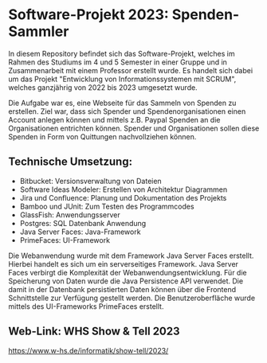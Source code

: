 # Software-Projekt 2023: Spenden-Sammler

In diesem Repository befindet sich das Software-Projekt, welches im Rahmen des Studiums im 4 und 5 Semester in einer Gruppe und in Zusammenarbeit mit einem Professor erstellt wurde. Es handelt sich dabei um das Projekt "Entwicklung von Informationssystemen mit SCRUM", welches ganzjährig von 2022 bis 2023 umgesetzt wurde.

Die Aufgabe war es, eine Webseite für das Sammeln von Spenden zu erstellen. Ziel war, dass sich Spender und Spendenorganisationen einen Account anlegen können und mittels z.B. Paypal Spenden an die Organisationen entrichten können. Spender und Organisationen sollen diese Spenden in Form von Quittungen nachvollziehen können.


## Technische Umsetzung:
- Bitbucket: Versionsverwaltung von Dateien
- Software Ideas Modeler: Erstellen von Architektur Diagrammen
- Jira und Confluence: Planung und Dokumentation des Projekts
- Bamboo und JUnit: Zum Testen des Programmcodes
- GlassFish: Anwendungsserver
- Postgres: SQL Datenbank Anwendung
- Java Server Faces: Java-Framework
- PrimeFaces: UI-Framework

Die Webanwendung wurde mit dem Framework Java Server Faces erstellt. Hierbei handelt es sich um ein serverseitiges Framework. Java Server Faces verbirgt die Komplexität der Webanwendungsentwicklung. Für die Speicherung von Daten wurde die Java Persistence API verwendet. Die damit in der Datenbank persistierten Daten können über die Frontend Schnittstelle zur Verfügung gestellt werden. Die Benutzeroberfläche wurde mittels des UI-Frameworks PrimeFaces erstellt.

## Web-Link: WHS Show & Tell 2023

https://www.w-hs.de/informatik/show-tell/2023/
